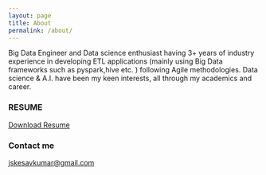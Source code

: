 ```yaml
---
layout: page
title: About
permalink: /about/
---
```


Big Data Engineer and Data science enthusiast having 3+ years of industry experience in developing ETL applications (mainly using Big Data frameworks such as pyspark,hive etc. ) following Agile methodologies. Data science & A.I. have been my keen interests, all through my academics and career. 

### RESUME
[Download Resume](https://github.com/kesavsivakumar/kesavkumar.github.io/blob/bf3c2eba92d194b388716a7f4540376d77189a84/kesav_resume-19-03-2024.pdf "download") 

### Contact me

[jskesavkumar@gmail.com](mailto:jskesavkumar@gmail.com)
